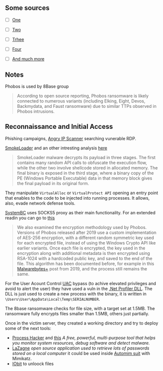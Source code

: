 ## Some sources

- [ ] [One](https://blog.talosintelligence.com/deep-dive-into-phobos-ransomware/)
- [ ] [Two](https://www.cisa.gov/news-events/cybersecurity-advisories/aa24-060a)
- [ ] [Trhee](https://medium.com/@Intel_Ops/phobos-ransomware-analysing-associated-infrastructure-used-by-8base-646560302a8d)
- [ ] [Four](https://www.fortinet.com/blog/threat-research/phobos-ransomware-variant-launches-attack-faust)
- [ ] [And much more](https://malpedia.caad.fkie.fraunhofer.de/details/win.phobos)


## Notes

Phobos is used by 8Base group

> According to open source reporting, Phobos ransomware is likely connected to numerous variants (including Elking, Eight, Devos, Backmydata, and Faust ransomware) due to similar TTPs observed in Phobos intrusions.

## Reconnaissance and Initial Access

Phishing campaigns, [Angry IP Scanner](https://github.com/angryip/ipscan) searching vunerable RDP. 

[SmokeLoader](https://github.com/vc0RExor/Quick-Analysis/blob/main/SmokeLoader/SmokeLoader.md) and an other intresting analysis [here](https://farghlymal.github.io/SmokeLoader-Analysis/)

> SmokeLoader malware decrypts its payload in three stages. The first contains many random API calls to obfuscate the execution flow, while the other two involve shellcode stored in allocated memory. The final binary is exposed in the third stage, where a binary copy of the PE (Windows Portable Executable) data in that memory block gives the final payload in its original form.

They manipulate `VirtualAlloc` or `VirtualProtect API` opening an entry point that enables to the code to be injected into running processes. It allows, also, evade network defense tools.

[SystemBC](https://www.kroll.com/en/insights/publications/cyber/inside-the-systembc-malware-server) uses SOCKS5 proxy as their main functionality. For an extended readin you can go to [this](https://github.com/vc0RExor/Malware-Threat-Reports/blob/main/The%20Swiss%20Knife%20-%20SystemBC%20%7C%20Coroxy/The%20Swiss%20Knife-SystemBC_EN.pdf)

> We also examined the encryption methodology used by Phobos. Versions of Phobos released after 2019 use a custom implementation of AES-256 encryption, with a different random symmetric key used for each encrypted file, instead of using the Windows Crypto API like earlier variants. Once each file is encrypted, the key used in the encryption along with additional metadata is then encrypted using RSA-1024 with a hardcoded public key, and saved to the end of the file. This algorithm has been documented before, for example in this [Malwarebytes+](https://www.malwarebytes.com/blog/news/2019/07/a-deep-dive-into-phobos-ransomware) post from 2019, and the process still remains the same.

For the User Acount Control [UAC](https://book.hacktricks.xyz/windows-hardening/authentication-credentials-uac-and-efs/uac-user-account-control) bypass (to achive elevated privileges and avoid to alert the user) they have used a vuln in the [.Net Profiler DLL](https://offsec.almond.consulting/UAC-bypass-dotnet.html). The DLL is just used to create a new process with the binary, it is written in `\Users\User\AppData\Local\Temp\SERIALNUMBER`. 


The 8base ransomware checks for file size, with a target set at 1.5MB. The ransomware fully encrypts files smaller than 1.5MB, others just partially.


Once in the victim server, they created a working directory and try to deploy some of the next tools:
- [Process Hacker](https://processhacker.sourceforge.io/) and [this](https://github.com/PKRoma/ProcessHacker) *A free, powerful, multi-purpose tool that helps you monitor system resources, debug software and detect malware.*
- [LaZagne](https://github.com/AlessandroZ/LaZagne) *open source application used to retrieve lots of passwords stored on a local computer* it could be used inside [Automim suit](https://www.crowdstrike.com/blog/how-to-test-endpoint-security-with-red-teaming/) with Mimikatz.
- [IObit](https://www.iobit.com/en/iobit-unlocker.php) to unloock files
